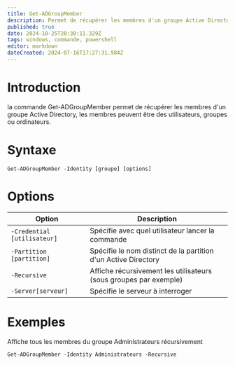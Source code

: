 ```yaml
---
title: Get-ADGroupMember
description: Permet de récupérer les membres d'un groupe Active Directory
published: true
date: 2024-10-25T20:30:11.329Z
tags: windows, commande, powershell
editor: markdown
dateCreated: 2024-07-16T17:27:31.984Z
---
```


# Introduction

la commande Get-ADGroupMember permet de récupérer les membres d'un groupe Active Directory, les membres peuvent être des utilisateurs, groupes ou ordinateurs.

# Syntaxe

`Get-ADGroupMember -Identity [groupe] [options]`

# Options

| Option                      | Description                                                       |
| --------------------------- | ----------------------------------------------------------------- |
| `-Credential [utilisateur]` | Spécifie avec quel utilisateur lancer la commande                 |
| `-Partition [partition]`    | Spécifie le nom distinct de la partition d'un Active Directory    |
| `-Recursive`                | Affiche récursivement les utilisateurs (sous groupes par exemple) |
| `-Server[serveur]`          | Spécifie le serveur à interroger                                  |

# Exemples

Affiche tous les membres du groupe Administrateurs récursivement

`Get-ADGroupMember -Identity Administrateurs -Recursive`
